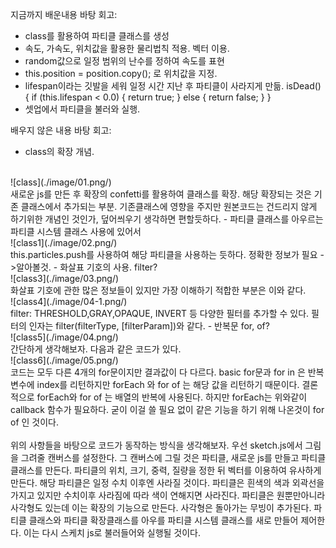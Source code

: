 <ParticleSystem>

지금까지 배운내용 바탕 회고:
- class를 활용하여 파티클 클래스를 생성
- 속도, 가속도, 위치값을 활용한 물리법칙 적용. 벡터 이용.
- random값으로 일정 범위의 난수를 정하여 속도를 표현
- this.position = position.copy(); 로 위치값을 지정.
- lifespan이라는 깃발을 세워 일정 시간 지난 후 파티클이 사라지게 만듦.
  isDead() {
    if (this.lifespan < 0.0) {
      return true;
    } else {
      return false;
    }
  }
- 셋업에서 파티클을 불러와 실행.

배우지 않은 내용 바탕 회고:
- class의 확장 개념.
<br/>
![class](./image/01.png/)
<br/>
새로운 js를 만든 후 확장의 confetti를 활용하여 클래스를 확장. 해당 확장되는 것은 기존 클래스에서 추가되는 부분. 기존클래스에 영향을 주지만 원본코드는 건드리지 않게 하기위한 개념인 것인가, 덮어씌우기 생각하면 편할듯하다.
- 파티클 클래스를 아우르는 파티클 시스템 클래스 사용에 있어서
<br/>
![class1](./image/02.png/)
<br/>
this.particles.push를 사용하여 해당 파티클을 사용하는 듯하다. 정확한 정보가 필요 ->알아볼것.
- 화살표 기호의 사용. filter?
<br/>
![class3](./image/03.png/)
<br/>
화살표 기호에 관한 많은 정보들이 있지만 가장 이해하기 적합한 부분은 이와 같다.
<br/>
![class4](./image/04-1.png/)
<br/>
filter: THRESHOLD,GRAY,OPAQUE, INVERT 등 다양한 필터를 추가할 수 있다. 필터의 인자는
filter(filterType, [filterParam])와 같다.
- 반복문 for, of?
<br/>
![class5](./image/04.png/)
<br/>
간단하게 생각해보자. 다음과 같은 코드가 있다.
<br/>
![class6](./image/05.png/)
<br/>
코드는 모두 다른 4개의 for문이지만 결과값이 다 다르다. basic for문과 for in 은 반복변수에 index를 리턴하지만 forEach 와 for of 는 해당 값을 리턴하기 때문이다. 결론적으로 forEach와 for of 는 배열의 반복에 사용된다.
하지만 forEach는 위와같이 callback 함수가 필요하다. 굳이 이걸 쓸 필요 없이 같은 기능을 하기 위해 나온것이 for of 인 것이다.
<br/><br/>
위의 사항들을 바탕으로 코드가 동작하는 방식을 생각해보자.
우선 sketch.js에서 그림을 그려줄 캔버스를 설정한다. 그 캔버스에 그릴 것은 파티클, 새로운 js를 만들고 파티클 클래스를 만든다. 파티클의 위치, 크기, 중력, 질량을 정한 뒤 벡터를 이용하여 유사하게 만든다. 해당 파티클은 일정 수치 이후엔 사라질 것이다. 파티클은 흰색의 색과 외곽선을 가지고 있지만 수치이후 사라짐에 따라 색이 연해지면 사라진다. 파티클은 원뿐만아니라 사각형도 있는데 이는 확장의 기능으로 만든다. 사각형은 돌아가는 무빙이 추가된다. 파티클 클래스와 파티클 확장클래스를 아우를 파티클 시스템 클래스를 새로 만들어 제어한다. 이는 다시 스케치 js로 불러들어와 실행될 것이다.
